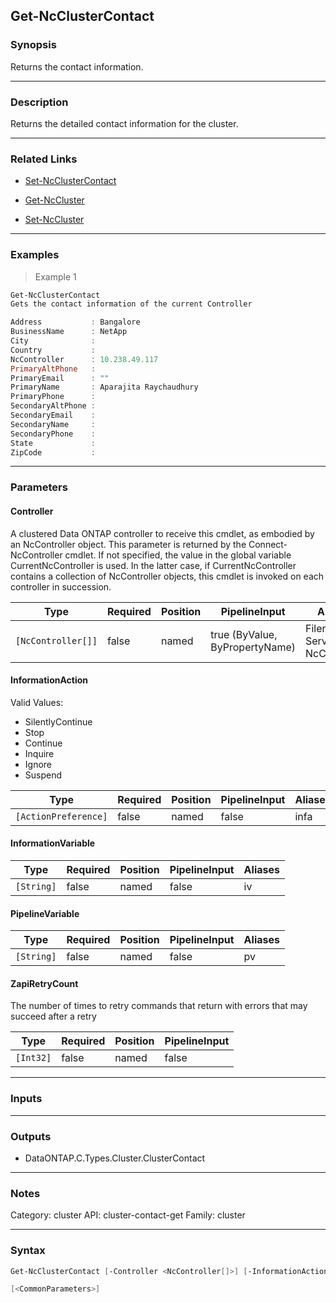 Get-NcClusterContact
--------------------

### Synopsis
Returns the contact information.

---

### Description

Returns the detailed contact information for the cluster.

---

### Related Links
* [Set-NcClusterContact](Set-NcClusterContact)

* [Get-NcCluster](Get-NcCluster)

* [Set-NcCluster](Set-NcCluster)

---

### Examples
> Example 1

```PowerShell
Get-NcClusterContact
Gets the contact information of the current Controller

Address           : Bangalore
BusinessName      : NetApp
City              : 
Country           : 
NcController      : 10.238.49.117
PrimaryAltPhone   : 
PrimaryEmail      : ""
PrimaryName       : Aparajita Raychaudhury
PrimaryPhone      : 
SecondaryAltPhone : 
SecondaryEmail    : 
SecondaryName     : 
SecondaryPhone    : 
State             : 
ZipCode           :

```

---

### Parameters
#### **Controller**
A clustered Data ONTAP controller to receive this cmdlet, as embodied by an NcController object.  This parameter is returned by the Connect-NcController cmdlet.  If not specified, the value in the global variable CurrentNcController is used.  In the latter case, if CurrentNcController contains a collection of NcController objects, this cmdlet is invoked on each controller in succession.

|Type              |Required|Position|PipelineInput                 |Aliases                          |
|------------------|--------|--------|------------------------------|---------------------------------|
|`[NcController[]]`|false   |named   |true (ByValue, ByPropertyName)|Filer<br/>Server<br/>NcController|

#### **InformationAction**

Valid Values:

* SilentlyContinue
* Stop
* Continue
* Inquire
* Ignore
* Suspend

|Type                |Required|Position|PipelineInput|Aliases|
|--------------------|--------|--------|-------------|-------|
|`[ActionPreference]`|false   |named   |false        |infa   |

#### **InformationVariable**

|Type      |Required|Position|PipelineInput|Aliases|
|----------|--------|--------|-------------|-------|
|`[String]`|false   |named   |false        |iv     |

#### **PipelineVariable**

|Type      |Required|Position|PipelineInput|Aliases|
|----------|--------|--------|-------------|-------|
|`[String]`|false   |named   |false        |pv     |

#### **ZapiRetryCount**
The number of times to retry commands that return with errors that may succeed after a retry

|Type     |Required|Position|PipelineInput|
|---------|--------|--------|-------------|
|`[Int32]`|false   |named   |false        |

---

### Inputs

---

### Outputs
* DataONTAP.C.Types.Cluster.ClusterContact

---

### Notes
Category: cluster
API: cluster-contact-get
Family: cluster

---

### Syntax
```PowerShell
Get-NcClusterContact [-Controller <NcController[]>] [-InformationAction <ActionPreference>] [-InformationVariable <String>] [-PipelineVariable <String>] [-ZapiRetryCount <Int32>] 
```
```PowerShell
[<CommonParameters>]
```
